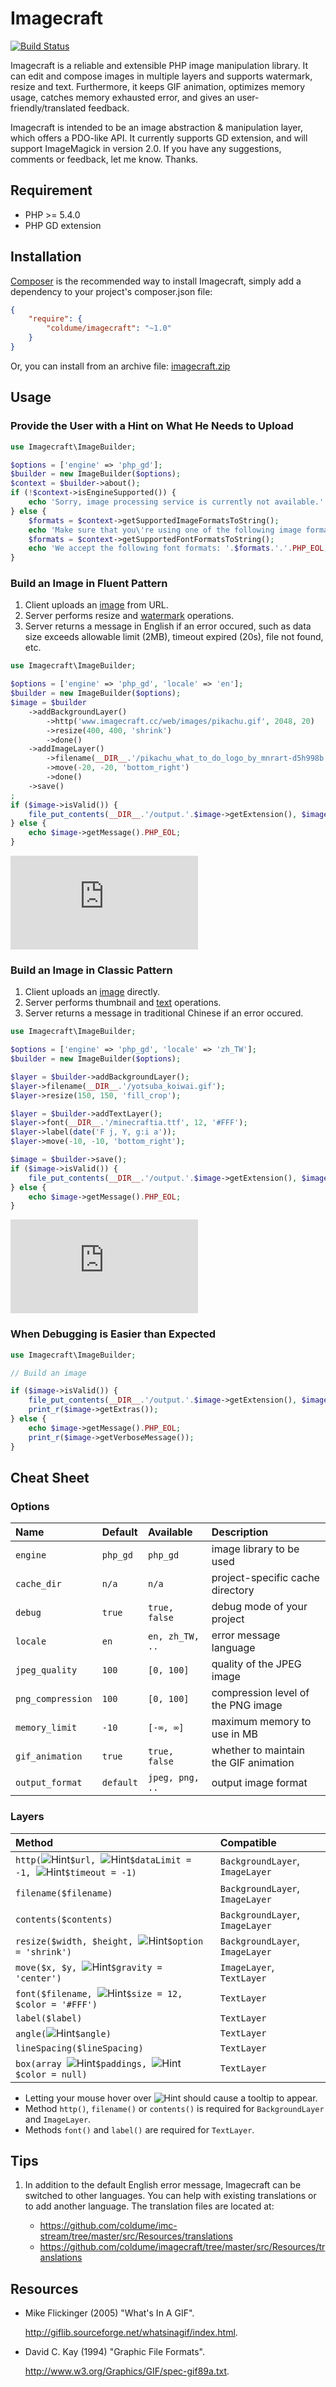 # Imagecraft

[![Build Status](https://travis-ci.org/coldume/imagecraft.svg?branch=develop)](https://travis-ci.org/coldume/imagecraft)

Imagecraft is a reliable and extensible PHP image manipulation library. It can
edit and compose images in multiple layers and supports watermark, resize and
text. Furthermore, it keeps GIF animation, optimizes memory usage, catches
memory exhausted error, and gives an user-friendly/translated feedback.

Imagecraft is intended to be an image abstraction & manipulation layer, which
offers a PDO-like API. It currently supports GD extension, and will support
ImageMagick in version 2.0. If you have any suggestions, comments or feedback,
let me know. Thanks.

## Requirement

*   PHP >= 5.4.0
*   PHP GD extension

## Installation

[Composer](https://getcomposer.org) is the recommended way to install
Imagecraft, simply add a dependency to your project's composer.json file:

````json
{
    "require": {
        "coldume/imagecraft": "~1.0"
    }
}
````

Or, you can install from an archive file: [imagecraft.zip](http://www.imagecraft.cc/web/archive/imagecraft.zip)

## Usage

### Provide the User with a Hint on What He Needs to Upload

````php
use Imagecraft\ImageBuilder;

$options = ['engine' => 'php_gd'];
$builder = new ImageBuilder($options);
$context = $builder->about();
if (!$context->isEngineSupported()) {
    echo 'Sorry, image processing service is currently not available.'.PHP_EOL;
} else {
    $formats = $context->getSupportedImageFormatsToString();
    echo 'Make sure that you\'re using one of the following image formats: '.$formats.'.'.PHP_EOL;
    $formats = $context->getSupportedFontFormatsToString();
    echo 'We accept the following font formats: '.$formats.'.'.PHP_EOL;
}
````

### Build an Image in Fluent Pattern

1.  Client uploads an [image](http://www.imagecraft.cc/web/images/pikachu.gif) from URL.
2.  Server performs resize and [watermark](http://www.imagecraft.cc/web/images/pikachu_what_to_do_logo_by_mnrart-d5h998b.png) operations.
5.  Server returns a message in English if an error occured, such as data size
    exceeds allowable limit (2MB), timeout expired (20s), file not found, etc.

````php
use Imagecraft\ImageBuilder;

$options = ['engine' => 'php_gd', 'locale' => 'en'];
$builder = new ImageBuilder($options);
$image = $builder
    ->addBackgroundLayer()
        ->http('www.imagecraft.cc/web/images/pikachu.gif', 2048, 20)
        ->resize(400, 400, 'shrink')
        ->done()
    ->addImageLayer()
        ->filename(__DIR__.'/pikachu_what_to_do_logo_by_mnrart-d5h998b.png')
        ->move(-20, -20, 'bottom_right')
        ->done()
    ->save()
;
if ($image->isValid()) {
    file_put_contents(__DIR__.'/output.'.$image->getExtension(), $image->getContents());
} else {
    echo $image->getMessage().PHP_EOL;
}
````

![Fluent Pattern Output](http://imagecraft.cc/web/images/fluent_pattern.php)

### Build an Image in Classic Pattern

1.  Client uploads an [image](http://www.imagecraft.cc/web/images/yotsuba_koiwai.gif) directly.
2.  Server performs thumbnail and [text](http://www.imagecraft.cc/web/fonts/minecraftia.ttf) operations.
5.  Server returns a message in traditional Chinese if an error occured.

````php
use Imagecraft\ImageBuilder;

$options = ['engine' => 'php_gd', 'locale' => 'zh_TW'];
$builder = new ImageBuilder($options);

$layer = $builder->addBackgroundLayer();
$layer->filename(__DIR__.'/yotsuba_koiwai.gif');
$layer->resize(150, 150, 'fill_crop');

$layer = $builder->addTextLayer();
$layer->font(__DIR__.'/minecraftia.ttf', 12, '#FFF');
$layer->label(date('F j, Y, g:i a'));
$layer->move(-10, -10, 'bottom_right');

$image = $builder->save();
if ($image->isValid()) {
    file_put_contents(__DIR__.'/output.'.$image->getExtension(), $image->getContents());
} else {
    echo $image->getMessage().PHP_EOL;
}
````

![Classic Pattern Output](http://imagecraft.cc/web/images/classic_pattern.php)

### When Debugging is Easier than Expected

````php
use Imagecraft\ImageBuilder;

// Build an image

if ($image->isValid()) {
    file_put_contents(__DIR__.'/output.'.$image->getExtension(), $image->getContents());
    print_r($image->getExtras());
} else {
    echo $image->getMessage().PHP_EOL;
    print_r($image->getVerboseMessage());
}
````

## Cheat Sheet

### Options

| Name              | Default   | Available       | Description                           |
| :---------------- | :-------- | :-------------- | :------------------------------------ |
| `engine`          | `php_gd`  | `php_gd`        | image library to be used              |
| `cache_dir`       | `n/a`     | `n/a`           | project-specific cache directory      |
| `debug`           | `true`    | `true, false`   | debug mode of your project            |
| `locale`          | `en`      | `en, zh_TW, ..` | error message language                |
| `jpeg_quality`    | `100`     | `[0, 100]`      | quality of the JPEG image             |
| `png_compression` | `100`     | `[0, 100]`      | compression level of the PNG image    |
| `memory_limit`    | `-10`     | `[-∞, ∞]`       | maximum memory to use in MB           |
| `gif_animation`   | `true`    | `true, false`   | whether to maintain the GIF animation |
| `output_format`   | `default` | `jpeg, png, ..` | output image format                   |

### Layers

| Method                                                                                                          | Compatible                      |
| :-------------------------------------------------------------------------------------------------------------- | :------------------------------ |
| `http(`![Hint][http_url]`$url, `![Hint][http_dataLimit]`$dataLimit = -1, `![Hint][http_timeout]`$timeout = -1)` | `BackgroundLayer`, `ImageLayer` |
| `filename($filename)`                                                                                           | `BackgroundLayer`, `ImageLayer` |
| `contents($contents)`                                                                                           | `BackgroundLayer`, `ImageLayer` |
| `resize($width, $height, `![Hint][resize_option]`$option = 'shrink')`                                           | `BackgroundLayer`, `ImageLayer` |
| `move($x, $y, `![Hint][move_gravity]`$gravity = 'center')`                                                      | `ImageLayer`, `TextLayer`       |
| `font($filename, `![Hint][font_size]`$size = 12, $color = '#FFF')`                                              | `TextLayer`                     |
| `label($label)`                                                                                                 | `TextLayer`                     |
| `angle(`![Hint][angle_angle]`$angle)`                                                                           | `TextLayer`                     |
| `lineSpacing($lineSpacing)`                                                                                     | `TextLayer`                     |
| `box(array `![Hint][box_paddings]`$paddings, `![Hint][box_color]`$color = null)`                                | `TextLayer`                     |

[http_url]:       http://www.imagecraft.cc/web/images/tooltip.png "The URL begins with http://, https:// or nothing."
[http_dataLimit]: http://www.imagecraft.cc/web/images/tooltip.png "The data limit in KB. If set to -1, no data limit is imposed."
[http_timeout]:   http://www.imagecraft.cc/web/images/tooltip.png "The timeout in second. If set to -1, no timeout is imposed"
[resize_option]:  http://www.imagecraft.cc/web/images/tooltip.png "The resize option. Predefined values: shrink, fill_crop."
[move_gravity]:   http://www.imagecraft.cc/web/images/tooltip.png "The move gravity. Predefined values: top_left, top_center, top_right, center_left, center, center_right, bottom_left, bottom_center, bottom_right."
[font_size]:      http://www.imagecraft.cc/web/images/tooltip.png "The font size to use in points."
[angle_angle]:    http://www.imagecraft.cc/web/images/tooltip.png "The angle in degrees."
[box_paddings]:   http://www.imagecraft.cc/web/images/tooltip.png "The four paddings of the box."
[box_color]:      http://www.imagecraft.cc/web/images/tooltip.png "The color of the box. null means transparent."

*   Letting your mouse hover over ![Hint](http://www.imagecraft.cc/web/images/tooltip.png "Yes, you got it.")
    should cause a tooltip to appear.
*   Method `http()`, `filename()` or `contents()` is required for `BackgroundLayer`
    and `ImageLayer`.
*   Methods `font()` and `label()` are required for `TextLayer`.

## Tips

1.  In addition to the default English error message, Imagecraft can be switched
    to other languages. You can help with existing translations or to add
    another language. The translation files are located at:

    *   https://github.com/coldume/imc-stream/tree/master/src/Resources/translations
    *   https://github.com/coldume/imagecraft/tree/master/src/Resources/translations

## Resources

*   Mike Flickinger (2005) "What's In A GIF".

    http://giflib.sourceforge.net/whatsinagif/index.html.

*   David C. Kay (1994) "Graphic File Formats".

    http://www.w3.org/Graphics/GIF/spec-gif89a.txt.
